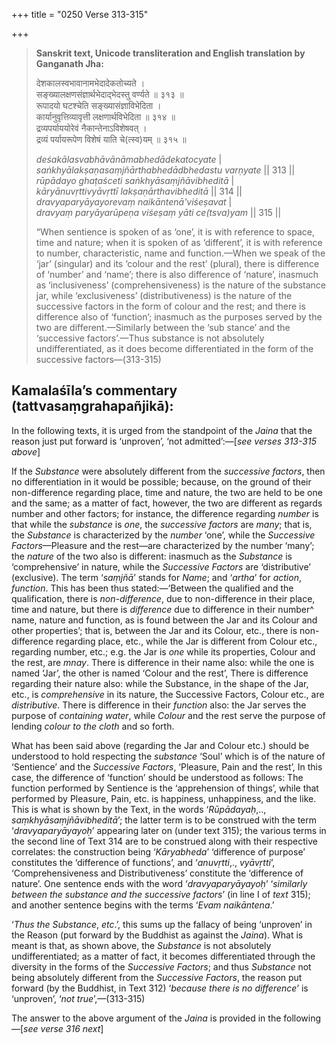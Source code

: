 +++
title = "0250 Verse 313-315"

+++
> **Sanskrit text, Unicode transliteration and English translation by Ganganath Jha:** 
>
> देशकालस्वभावानामभेदादेकतोच्यते ।  
> सङ्ख्यालक्षणसंज्ञार्थभेदाद्भेदस्तु वर्ण्यते ॥ ३१३ ॥  
> रूपादयो घटश्चेति सङ्ख्यासंज्ञाविभेदिता ।  
> कार्यानुवृत्तिव्यावृत्ती लक्षणार्थविभेदिता ॥ ३१४ ॥  
> द्रव्यपर्याययोरेवं नैकान्तेनाऽविशेषवत् ।  
> द्रव्यं पर्यायरूपेण विशेषं याति चे(त्स्व)यम् ॥ ३१५ ॥ 
>
> *deśakālasvabhāvānāmabhedādekatocyate* \|  
> *saṅkhyālakṣaṇasaṃjñārthabhedādbhedastu varṇyate* \|\| 313 \|\|  
> *rūpādayo ghaṭaśceti saṅkhyāsaṃjñāvibheditā* \|  
> *kāryānuvṛttivyāvṛttī lakṣaṇārthavibheditā* \|\| 314 \|\|  
> *dravyaparyāyayorevaṃ naikāntenā'viśeṣavat* \|  
> *dravyaṃ paryāyarūpeṇa viśeṣaṃ yāti ce(tsva)yam* \|\| 315 \|\| 
>
> “When sentience is spoken of as ‘one’, it is with reference to space, time and nature; when it is spoken of as ‘different’, it is with reference to number, characteristic, name and function.—When we speak of the ‘jar’ (singular) and its ‘colour and the rest’ (plural), there is difference of ‘number’ and ‘name’; there is also difference of ‘nature’, inasmuch as ‘inclusiveness’ (comprehensiveness) is the nature of the substance jar, while ‘exclusiveness’ (distributiveness) is the nature of the successive factors in the form of colour and the rest; and there is difference also of ‘function’; inasmuch as the purposes served by the two are different.—Similarly between the ‘sub stance’ and the ‘successive factors’.—Thus substance is not absolutely undifferentiated, as it does become differentiated in the form of the successive factors—(313-315)



## Kamalaśīla’s commentary (tattvasaṃgrahapañjikā):

In the following texts, it is urged from the standpoint of the *Jaina* that the reason just put forward is ‘unproven’, ‘not admitted’:—[*see verses 313-315 above*]

If the *Substance* were absolutely different from the *successive factors*, then no differentiation in it would be possible; because, on the ground of their non-difference regarding place, time and nature, the two are held to be one and the same; as a matter of fact, however, the two are different as regards number and other factors; for instance, the difference regarding *number* is that while the *substance* is *one*, the *successive factors* are *many*; that is, the *Substance* is characterized by the *number* ‘one’, while the *Successive Factors*—Pleasure and the rest—are characterized by the number ‘many’; the *nature* of the two also is different: inasmuch as the *Substance* is ‘comprehensive’ in nature, while the *Successive Factors* are ‘distributive’ (exclusive). The term ‘*saṃjñā*’ stands for *Name*; and ‘*artha*’ for *action*, *function*. This has been thus stated:—‘Between the qualified and the qualification, there is *non-difference*, due to non-difference in their place, time and nature, but there is *difference* due to difference in their number^ name, nature and function, as is found between the Jar and its Colour and other properties’; that is, between the Jar and its Colour, etc., there is non-difference regarding place, etc., while the Jar is different from Colour etc., regarding number, etc.; e.g. the Jar is *one* while its properties, Colour and the rest, are *mnay*. There is difference in their name also: while the one is named ‘Jar’, the other is named ‘Colour and the rest’, There is difference regarding their nature also: while the Substance, in the shape of the Jar, etc., is *comprehensive* in its nature, the Successive Factors, Colour etc., are *distributive*. There is difference in their *function* also: the Jar serves the purpose of *containing water*, while *Colour* and the rest serve the purpose of lending *colour to the cloth* and so forth.

What has been said above (regarding the Jar and Colour etc.) should be understood to hold respecting the *substance* ‘Soul’ which is of the nature of ‘Sentience’ and the *Successive Factors*, ‘Pleasure, Pain and the rest’, In this case, the difference of ‘function’ should be understood as follows: The function performed by Sentience is the ‘apprehension of things’, while that performed by Pleasure, Pain, etc. is happiness, unhappiness, and the like. This is what is shown by the Text, in the words ‘*Rūpādayaḥ*,.., *saṃkhyāsaṃjñāvibheditā*’; the latter term is to be construed with the term ‘*dravyaparyāyayoḥ*’ appearing later on (under text 315); the various terms in the second line of Text 314 are to be construed along with their respective correlates: the construction being ‘*Kāryabheda*’ ‘difference of purpose’ constitutes the ‘difference of functions’, and ‘*anuvṛtti*,., *vyāvṛtti*’, ‘Comprehensiveness and Distributiveness’ constitute the ‘difference of nature’. One sentence ends with the word ‘*dravyaparyāyayoḥ*’ ‘*similarly between the substance and the successive factors*’ (in line I of *text* 315); and another sentence begins with the terms ‘*Evam naikāntena*.’

‘*Thus the Substance*, *etc*.’, this sums up the fallacy of being ‘unproven’ in the Reason (put forward by the Buddhist as against the *Jaina*). What is meant is that, as shown above, the *Substance* is not absolutely undifferentiated; as a matter of fact, it becomes differentiated through the diversity in the forms of the *Successive Factors*; and thus *Substance* not being absolutely different from the *Successive Factors*, the reason put forward (by the Buddhist, in Text 312) ‘*because there is no difference*’ is ‘unproven’, ‘*not true*’,—(313-315)

The answer to the above argument of the *Jaina* is provided in the following—[*see verse 316 next*]


